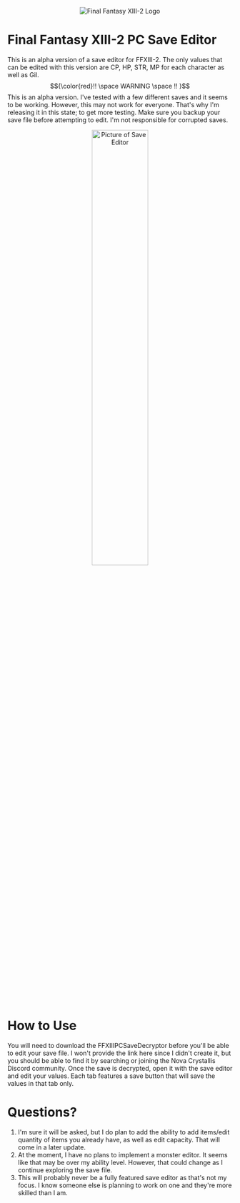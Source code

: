 <p align="center" width="100%">
    <img alt="Final Fantasy XIII-2 Logo" src="https://github.com/user-attachments/assets/4d472bbc-eea0-431f-9ac7-bd9129388ea5">
</p>

# Final Fantasy XIII-2 PC Save Editor
This is an alpha version of a save editor for FFXIII-2. The only values that can be edited with this version are CP, HP, STR, MP for each character as well as Gil.
$${\color{red}!! \space WARNING \space !! }$$
This is an alpha version. I've tested with a few different saves and it seems to be working. However, this may not work for everyone. That's why I'm releasing it in this state; to get more testing. Make sure you backup your save file before attempting to edit. I'm not responsible for corrupted saves.

<p align="center" width="100%">
    <img alt="Picture of Save Editor" src="https://github.com/user-attachments/assets/747c1902-6290-4b2d-8502-975d35634f5d" width="50% height="50%">
</p>

# How to Use
You will need to download the FFXIIIPCSaveDecryptor before you'll be able to edit your save file. I won't provide the link here since I didn't create it, but you should be able to find it by searching or joining the Nova Crystallis Discord community.
Once the save is decrypted, open it with the save editor and edit your values. Each tab features a save button that will save the values in that tab only.
# Questions?
1. I'm sure it will be asked, but I do plan to add the ability to add items/edit quantity of items you already have, as well as edit capacity. That will come in a later update.
3. At the moment, I have no plans to implement a monster editor. It seems like that may be over my ability level. However, that could change as I continue exploring the save file.
4. This will probably never be a fully featured save editor as that's not my focus. I know someone else is planning to work on one and they're more skilled than I am.
